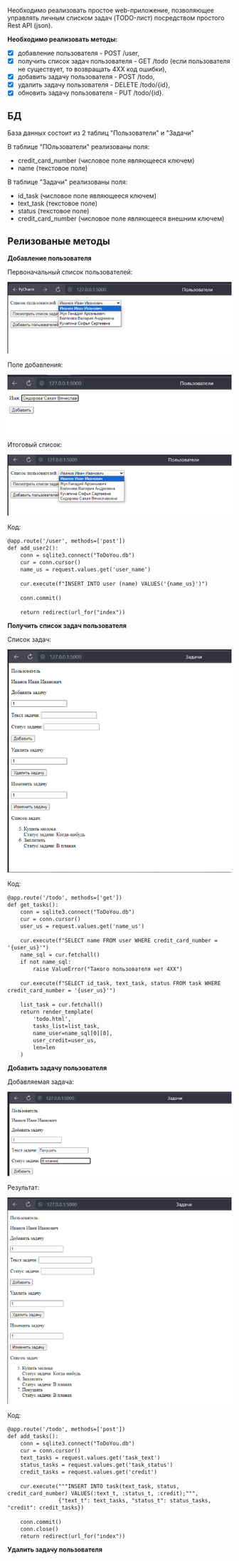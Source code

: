 Необходимо реализовать простое web-приложение, позволяющее управлять личным списком задач (TODO-лист) посредством простого Rest API (json). 

**Необходимо реализовать методы:**
- [x]  добавление пользователя - POST /user,
- [x]  получить список задач пользователя - GET /todo (если пользователя не существует, то возвращать 4XX код ошибки),
- [x]  добавить задачу пользователя - POST /todo,
- [x]  удалить задачу пользователя - DELETE /todo/{id},
- [x]  обновить задачу пользователя - PUT /todo/{id}.

## БД

База данных состоит из 2 таблиц "Пользователи" и "Задачи"

В таблице "ПОльзователи" реализованы поля:
- credit_card_number (числовое поле являющееся ключем)
- name (текстовое поле)

В таблице "Задачи" реализованы поля:
- id_task (числовое поле являющееся ключем)
- text_task (текстовое поле)
- status (текстовое поле)
- credit_card_number (числовое поле являющееся внешним ключем)

## Релизованые методы

**Добавление пользователя**

Первоначальный список пользователей:

![Текст описания](images/User_List_First.png)

Поле добавления:

![Текст описания](images/User_add.png)

Итоговый список:

![Текст описания](images/User_List_Last.png)

Код:

    @app.route('/user', methods=['post'])    
    def add_user2():    
        conn = sqlite3.connect("ToDoYou.db")
        cur = conn.cursor()
        name_us = request.values.get('user_name')
    
        cur.execute(f"INSERT INTO user (name) VALUES('{name_us}')")
    
        conn.commit()
    
        return redirect(url_for("index"))

**Получить список задач пользователя**

Список задач:

![Текст описания](images/Task_list.png)

Код:

    @app.route('/todo', methods=['get'])
    def get_tasks():
        conn = sqlite3.connect("ToDoYou.db")
        cur = conn.cursor()
        user_us = request.values.get('name_us')
    
        cur.execute(f"SELECT name FROM user WHERE credit_card_number = '{user_us}'")
        name_sql = cur.fetchall()
        if not name_sql:
            raise ValueError("Такого пользователя нет 4XX")
    
        cur.execute(f"SELECT id_task, text_task, status FROM task WHERE credit_card_number = '{user_us}'")
    
        list_task = cur.fetchall()
        return render_template(
            'todo.html',
            tasks_list=list_task,
            name_user=name_sql[0][0],
            user_credit=user_us,
            len=len
        )

**Добавить задачу пользователя**

Добавляемая задача:

![Текст описания](images/Add_Task.png)

Результат:

![Текст описания](images/Add_Task_Last.png)

Код:

    @app.route('/todo', methods=['post'])
    def add_tasks():
        conn = sqlite3.connect("ToDoYou.db")
        cur = conn.cursor()
        text_tasks = request.values.get('task_text')
        status_tasks = request.values.get('task_status')
        credit_tasks = request.values.get('credit')
    
        cur.execute("""INSERT INTO task(text_task, status, credit_card_number) VALUES(:text_t, :status_t, :credit);""",
                    {"text_t": text_tasks, "status_t": status_tasks, "credit": credit_tasks})
    
        conn.commit()
        conn.close()
        return redirect(url_for("index"))

**Удалить задачу пользователя**


